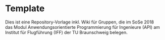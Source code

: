# Template

Dies ist eine Repository-Vorlage inkl. Wiki für Gruppen, die im SoSe 2018 das Modul Anwendungsorientierte Programmierung für Ingenieure (API) am Institut für Flugführung (IFF) der TU Braunschweig belegen.
